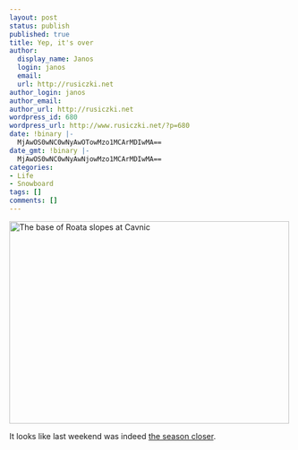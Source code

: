 ```yaml
---
layout: post
status: publish
published: true
title: Yep, it's over
author:
  display_name: Janos
  login: janos
  email: 
  url: http://rusiczki.net
author_login: janos
author_email: 
author_url: http://rusiczki.net
wordpress_id: 680
wordpress_url: http://www.rusiczki.net/?p=680
date: !binary |-
  MjAwOS0wNC0wNyAwOTowMzo1MCArMDIwMA==
date_gmt: !binary |-
  MjAwOS0wNC0wNyAwNjowMzo1MCArMDIwMA==
categories:
- Life
- Snowboard
tags: []
comments: []
---
```

<p><img src="http://www.rusiczki.net/wp-content/uploads/2009/04/cavnic-roata-the-end-2009.jpg" alt="The base of Roata slopes at Cavnic" title="The base of Roata slopes at Cavnic" width="500" height="362" class="alignnone size-full wp-image-682"/></p>
<p>It looks like last weekend was indeed <a href="http://www.rusiczki.net/2009/04/05/2008-2009-winter-season/">the season closer</a>.</p>
